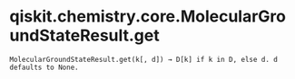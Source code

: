 # qiskit.chemistry.core.MolecularGroundStateResult.get

`MolecularGroundStateResult.get(k[, d]) → D[k] if k in D, else d. d defaults to None.`
